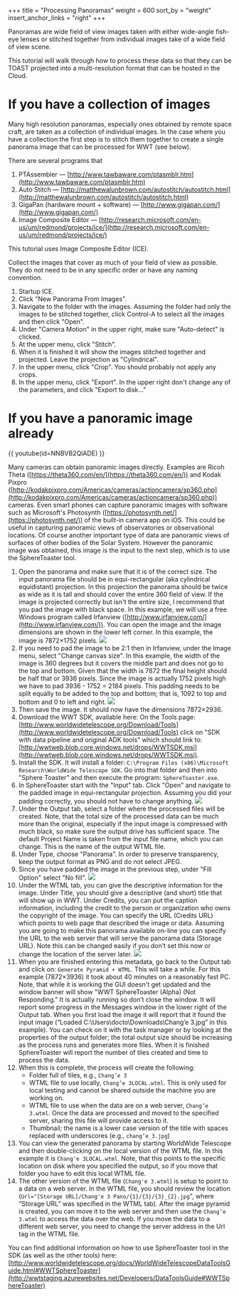 +++
title = "Processing Panoramas"
weight = 600
sort_by = "weight"
insert_anchor_links = "right"
+++

Panoramas are wide field of view images taken with either wide-angle fish-eye
lenses or stitched together from individual images take of a wide field of
view scene.

This tutorial will walk through how to process these data so that they can be
TOAST projected into a multi-resolution format that can be hosted in the
Cloud.


# If you have a collection of images

Many high resolution panoramas, especially ones obtained by remote space
craft, are taken as a collection of individual images.  In the case where you
have a collection the first step is to stitch them together to create a single
panorama image that can be processed for WWT (see below).

There are several programs that

1. PTAssembler —
   [http://www.tawbaware.com/ptasmblr.htm](http://www.tawbaware.com/ptasmblr.htm)
2. Auto Stitch —
   [http://matthewalunbrown.com/autostitch/autostitch.html](http://matthewalunbrown.com/autostitch/autostitch.html)
3. GigaPan (hardware mount + software) —
   [http://www.gigapan.com/](http://www.gigapan.com/)
4. Image Composite Editor —
   [http://research.microsoft.com/en-us/um/redmond/projects/ice/](http://research.microsoft.com/en-us/um/redmond/projects/ice/)

This tutorial uses Image Composite Editor (ICE).

Collect the images that cover as much of your field of view as possible. They
do not need to be in any specific order or have any naming convention.

1. Startup ICE.
2. Click "New Panorama From Images".
3. Navigate to the folder with the images. Assuming the folder had only the
   images to be stitched together, click Control-A to select all the images
   and then click "Open".
4. Under "Camera Motion" in the upper right, make sure "Auto-detect" is
   clicked.
5. At the upper menu, click "Stitch".
6. When it is finished it will show the images stitched together and
   projected. Leave the projection as "Cylindrical".
7. In the upper menu, click "Crop". You should probably not apply any crops.
8. In the upper menu, click "Export". In the upper right don't change any of
   the parameters, and click "Export to disk…"


# If you have a panoramic image already

{{ youtube(id=NNBVB2QlADE) }}

Many cameras can obtain panoramic images directly. Examples are Ricoh Theta
([https://theta360.com/en/](https://theta360.com/en/)) and Kodak Pixpro
([http://kodakpixpro.com/Americas/cameras/actioncamera/sp360.php](http://kodakpixpro.com/Americas/cameras/actioncamera/sp360.php))
cameras. Even smart phones can capture panoramic images with software such as
Microsoft's Photosynth ([https://photosynth.net/](https://photosynth.net/)) of
the built-in camera app on iOS. This could be useful in capturing panoramic
views of observatories or observational locations. Of course another important
type of data are panoramic views of surfaces of other bodies of the Solar
System. However the panoramic image was obtained, this image is the input to
the next step, which is to use the SphereToaster tool.

1. Open the panorama and make sure that it is of the correct size. The input
   panorama file should be in equi-rectangular (aka cylindrical equidistant)
   projection. In this projection the panorama should be twice as wide as it
   is tall and should cover the entire 360 field of view. If the image is
   projected correctly but isn't the entire size, I recommend that you pad the
   image with black space. In this example, we will use a free Windows program
   called Irfanview ([http://www.irfanview.com/](http://www.irfanview.com/)).
   You can open the image and the image dimensions are shown in the lower left
   corner. In this example, the image is 7872×1752 pixels.
   ![](irfanview-sample.jpg)
2. If you need to pad the image to be 2:1 then in Irfanview, under the Image
   menu, select "Change canvas size". In this example, the width of the image
   is 360 degrees but it covers the middle part and does not go to the top and
   bottom. Given that the width is 7872 the final height should be half that
   or 3936 pixels. Since the image is actually 1752 pixels high we have to pad
   3936 - 1752 = 2184 pixels. This padding needs to be split equally to be added
   to the top and bottom; that is, 1092 to top and bottom and 0 to left and
   right.
   ![](canvas-size.jpg)
3. Then save the image. It should now have the dimensions 7872×2936.
4. Download the WWT SDK, available here: On the Tools page:
   [http://www.worldwidetelescope.org/Download/Tools](http://www.worldwidetelescope.org/Download/Tools)
   click on "SDK with data pipeline and original ADK tools" which should link
   to:
   [http://wwtweb.blob.core.windows.net/drops/WWTSDK.msi](http://wwtweb.blob.core.windows.net/drops/WWTSDK.msi).
5. Install the SDK. It will install a folder:
   `C:\Program Files (x86)\Microsoft Research\WorldWide Telescope SDK`.
   Go into that folder and then into "Sphere
   Toaster" and then execute the program: `SphereToaster.exe`.
6. In SphereToaster start with the "Input" tab. Click "Open" and navigate to
   the padded image in equi-rectangular projection. Assuming you did your padding
   correctly, you should not have to change anything.
   ![](sphere-toaster-preview.jpg)
7. Under the Output tab, select a folder where the processed files will be
   created. Note, that the total size of the processed data can be much more
   than the original, especially if the input image is compressed with much
   black, so make sure the output drive has sufficient space. The default
   Project Name is taken from the input file name, which you can change. This
   is the name of the output WTML file.
8. Under Type, choose "Panorama". In order to preserve transparency, keep the
   output format as PNG and do not select JPEG.
9. Since you have padded the image in the previous step, under "Fill Option"
   select "No fill".
   ![](sphere-toaster-no-fill.jpg)
10. Under the WTML tab, you can give the descriptive information for the
    image. Under Title, you should give a descriptive (and short) title that
    will show up in WWT. Under Credits, you can put the caption information,
    including the credit to the person or organization who owns the copyright
    of the image. You can specify the URL (Credits URL) which points to web
    page that described the image or data. Assuming you are going to make this
    panorama available on-line you can specify the URL to the web server that
    will serve the panorama data (Storage URL). Note this can be changed
    easily if you don’t set this now or change the location of the server
    later.
    ![](sphere-toaster-metadata.jpg)
11. When you are finished entering this metadata, go back to the Output tab
    and click on: `Generate Pyramid + WTML`. This will take a while. For this
    example (7872×3936) it took about 40 minutes on a reasonably fast PC.
    Note, that while it is working the GUI doesn't get updated and the window
    banner will show "WWT SphereToaster (Alpha) (Not Responding." It is
    actually running so don’t close the window. It will report some progress
    in the Messages window in the lower right of the Output tab. When you
    first load the image it will report that it found the input image (“Loaded
    C:\Users\docto\Downloads\Chang’e 3.jpg” in this example). You can check on
    it with the task manager or by looking at the properties of the output
    folder; the total output size should be increasing as the process runs and
    generates more files. When it is finished SphereToaster will report the
    number of tiles created and time to process the data.
12. When this is complete, the process will create the following:
    - Folder full of tiles, e.g., `Chang’e 3`
    - WTML file to use locally, `Chang’e 3LOCAL.wtml`. This is only used for
      local testing and cannot be shared outside the machine you are working
      on.
    - WTML file to use when the data are on a web server, `Chang’e 3.wtml`.
      Once the data are processed and moved to the specified server, sharing
      this file will provide access to it.
    - Thumbnail; the name is a lower case version of the title with spaces
      replaced with underscores (e.g., `chang’e_3.jpg`)
13. You can view the generated panorama by starting WorldWide Telescope and
    then double-clicking on the local version of the WTML file. In this
    example it is `Chang'e 3LOCAL.wtml`. Note, that this points to the
    specific location on disk where you specified the output, so if you move
    that folder you have to edit this local WTML file.
14. The other version of the WTML file (`Chang'e 3.wtml`) is setup to point to
    a data on a web server. In the WTML file, you should review the location
    (`Url="[Storage URL]/Chang'e 3 Pano/{1}/{3}/{3}_{2}.jpg`", where “Storage
    URL” was specified in the WTML tab). After the image pyramid is created,
    you can move it to the web server and then use the `Chang’e 3.wtml` to
    access the data over the web. If you move the data to a different web
    server, you need to change the server address in the Url tag in the WTML
    file.

You can find additional information on how to use SphereToaster tool in the
SDK (as well as the other tools) here:
[http://www.worldwidetelescope.org/docs/WorldWideTelescopeDataToolsGuide.html#WWTSphereToaster](http://wwtstaging.azurewebsites.net/Developers/DataToolsGuide#WWTSphereToaster)
